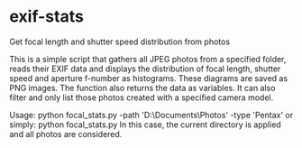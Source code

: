 # exif-stats
Get focal length and shutter speed distribution from photos

This is a simple script that gathers all JPEG photos from a specified folder, reads their EXIF data and displays
the distribution of focal length, shutter speed and aperture f-number as histograms. 
These diagrams are saved as PNG images. The function also returns the data as variables.
It can also filter and only list those photos created with a specified camera model.

Usage:
python focal_stats.py -path 'D:\Documents\Photos' -type 'Pentax'
or simply:
python focal_stats.py
In this case, the current directory is applied and all photos are considered.
